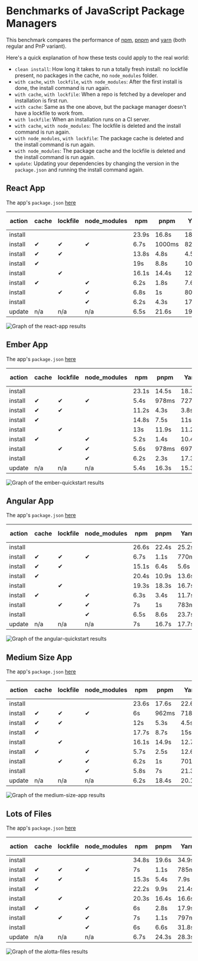 # Benchmarks of JavaScript Package Managers

This benchmark compares the performance of [npm](https://github.com/npm/cli), [pnpm](https://github.com/pnpm/pnpm) and [yarn](https://github.com/yarnpkg/yarn) (both regular and PnP variant).

Here's a quick explanation of how these tests could apply to the real world:

- `clean install`: How long it takes to run a totally fresh install: no lockfile present, no packages in the cache, no `node_modules` folder.
- `with cache`, `with lockfile`, `with node_modules`: After the first install is done, the install command is run again.
- `with cache`, `with lockfile`: When a repo is fetched by a developer and installation is first run.
- `with cache`: Same as the one above, but the package manager doesn't have a lockfile to work from.
- `with lockfile`: When an installation runs on a CI server.
- `with cache`, `with node_modules`: The lockfile is deleted and the install command is run again.
- `with node_modules`, `with lockfile`: The package cache is deleted and the install command is run again.
- `with node_modules`: The package cache and the lockfile is deleted and the install command is run again.
- `update`: Updating your dependencies by changing the version in the `package.json` and running the install command again.

## React App

The app's `package.json` [here](./fixtures/react-app/package.json)

| action  | cache | lockfile | node_modules| npm | pnpm | Yarn | Yarn PnP |
| ---     | ---   | ---      | ---         | --- | --- | --- | --- |
| install |       |          |             | 23.9s | 16.8s | 18.7s | 15.6s |
| install | ✔     | ✔        | ✔           | 6.7s | 1000ms | 826ms | n/a |
| install | ✔     | ✔        |             | 13.8s | 4.8s | 4.5s | 1.7s |
| install | ✔     |          |             | 19s | 8.8s | 10s | 6.4s |
| install |       | ✔        |             | 16.1s | 14.4s | 12.9s | 9.5s |
| install | ✔     |          | ✔           | 6.2s | 1.8s | 7.6s | n/a |
| install |       | ✔        | ✔           | 6.8s | 1s | 807ms | n/a |
| install |       |          | ✔           | 6.2s | 4.3s | 17.8s | n/a |
| update  | n/a   | n/a      | n/a         | 6.5s | 21.6s | 19.5s | 16.7s |

![Graph of the react-app results](./results/imgs/react-app.svg)

## Ember App

The app's `package.json` [here](./fixtures/ember-quickstart/package.json)

| action  | cache | lockfile | node_modules| npm | pnpm | Yarn | Yarn PnP |
| ---     | ---   | ---      | ---         | --- | --- | --- | --- |
| install |       |          |             | 23.1s | 14.5s | 18.3s | 14.8s |
| install | ✔     | ✔        | ✔           | 5.4s | 978ms | 727ms | n/a |
| install | ✔     | ✔        |             | 11.2s | 4.3s | 3.8s | 1.7s |
| install | ✔     |          |             | 14.8s | 7.5s | 11s | 7.8s |
| install |       | ✔        |             | 13s | 11.9s | 11.2s | 8.7s |
| install | ✔     |          | ✔           | 5.2s | 1.4s | 10.4s | n/a |
| install |       | ✔        | ✔           | 5.6s | 978ms | 697ms | n/a |
| install |       |          | ✔           | 6.2s | 2.3s | 17.3s | n/a |
| update  | n/a   | n/a      | n/a         | 5.4s | 16.3s | 15.3s | 13.9s |

![Graph of the ember-quickstart results](./results/imgs/ember-quickstart.svg)

## Angular App

The app's `package.json` [here](./fixtures/angular-quickstart/package.json)

| action  | cache | lockfile | node_modules| npm | pnpm | Yarn | Yarn PnP |
| ---     | ---   | ---      | ---         | --- | --- | --- | --- |
| install |       |          |             | 26.6s | 22.4s | 25.2s | 20.5s |
| install | ✔     | ✔        | ✔           | 6.7s | 1.1s | 770ms | n/a |
| install | ✔     | ✔        |             | 15.1s | 6.4s | 5.6s | 1.8s |
| install | ✔     |          |             | 20.4s | 10.9s | 13.6s | 10s |
| install |       | ✔        |             | 19.3s | 18.3s | 16.7s | 12.9s |
| install | ✔     |          | ✔           | 6.3s | 3.4s | 11.7s | n/a |
| install |       | ✔        | ✔           | 7s | 1s | 783ms | n/a |
| install |       |          | ✔           | 6.5s | 8.6s | 23.7s | n/a |
| update  | n/a   | n/a      | n/a         | 7s | 16.7s | 17.7s | 13.8s |

![Graph of the angular-quickstart results](./results/imgs/angular-quickstart.svg)

## Medium Size App

The app's `package.json` [here](./fixtures/medium-size-app/package.json)

| action  | cache | lockfile | node_modules| npm | pnpm | Yarn | Yarn PnP |
| ---     | ---   | ---      | ---         | --- | --- | --- | --- |
| install |       |          |             | 23.6s | 17.6s | 22.6s | 19.2s |
| install | ✔     | ✔        | ✔           | 6s | 962ms | 718ms | n/a |
| install | ✔     | ✔        |             | 12s | 5.3s | 4.5s | 1.7s |
| install | ✔     |          |             | 17.7s | 8.7s | 15s | 11.8s |
| install |       | ✔        |             | 16.1s | 14.9s | 12.7s | 9.9s |
| install | ✔     |          | ✔           | 5.7s | 2.5s | 12.6s | n/a |
| install |       | ✔        | ✔           | 6.2s | 1s | 701ms | n/a |
| install |       |          | ✔           | 5.8s | 7s | 21.3s | n/a |
| update  | n/a   | n/a      | n/a         | 6.2s | 18.4s | 20.1s | 17.7s |

![Graph of the medium-size-app results](./results/imgs/medium-size-app.svg)

## Lots of Files

The app's `package.json` [here](./fixtures/alotta-files/package.json)

| action  | cache | lockfile | node_modules| npm | pnpm | Yarn | Yarn PnP |
| ---     | ---   | ---      | ---         | --- | --- | --- | --- |
| install |       |          |             | 34.8s | 19.6s | 34.9s | 23.3s |
| install | ✔     | ✔        | ✔           | 7s | 1.1s | 785ms | n/a |
| install | ✔     | ✔        |             | 15.3s | 5.4s | 7.9s | 1.9s |
| install | ✔     |          |             | 22.2s | 9.9s | 21.4s | 13.6s |
| install |       | ✔        |             | 20.3s | 16.4s | 16.6s | 10.9s |
| install | ✔     |          | ✔           | 6s | 2.8s | 17.9s | n/a |
| install |       | ✔        | ✔           | 7s | 1.1s | 797ms | n/a |
| install |       |          | ✔           | 6s | 6.6s | 31.8s | n/a |
| update  | n/a   | n/a      | n/a         | 6.7s | 24.3s | 28.3s | 22.3s |

![Graph of the alotta-files results](./results/imgs/alotta-files.svg)